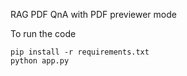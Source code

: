 RAG PDF QnA with PDF previewer mode

To run the code

```
pip install -r requirements.txt
python app.py
```
